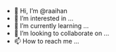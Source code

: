 - 👋 Hi, I’m @raaihan
- 👀 I’m interested in ...
- 🌱 I’m currently learning ...
- 💞️ I’m looking to collaborate on ...
- 📫 How to reach me ...

<!---
raaihan/raaihan is a ✨ special ✨ repository because its `README.md` (this file) appears on your GitHub profile.
You can click the Preview link to take a look at your changes.
--->
